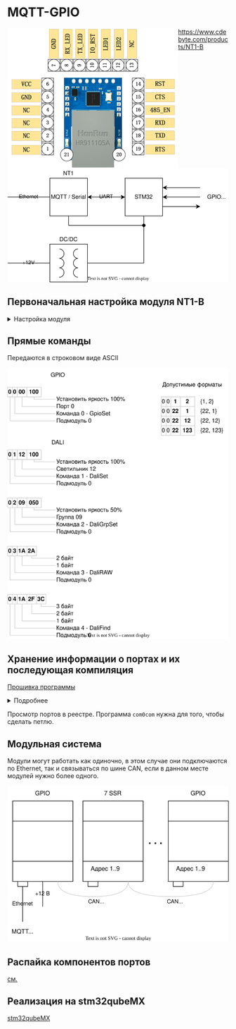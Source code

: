 # MQTT-GPIO

<img align="left"  src="nt_pad.png">


https://www.cdebyte.com/products/NT1-B

![](gpio1.svg)

## Первоначальная настройка модуля NT1-B

<details><summary>Настройка модуля</summary>

Первоначально модуль сидит на статическом адресе 192.168.3.3
настраиваем сеть компа и заходим

![](nt1b_mqtt_settings.png)

Настоятельно рекомендую настроить именно автоматическое получение адреса по DHCP.

Устанавливаем там где 0, нужный нам порядковый номер модуля и нажимаем submit,
пароль для сохранения 123456 после чего перезагружаем по питанию.

В сети его потом можно будет найти по доменному имени MAC адресу:
![](mac-domain.png)

</details>

## Прямые команды

Передаются в строковом виде ASCII

![direct_command.svg](direct_command.svg)


## Хранение информации о портах и их последующая компиляция

[Прошивка программы](write_fw/readme.md)

<details><summary>Подробнее</summary>

```yaml
0: [ "button", "output", "led_button_led", "gpio_exti15" ]                         # PB15
1: [ "button", "output", "led_button", "gpio_exti14" ]                             # PB14
2: [ "button", "output", "led_button_led", "gpio_exti12" ]                         # PB12
3: [ "button", "output", "led_button", "gpio_exti10" ]                             # PB10
4: [ "button", "output", "led_button_led", "tim3_ch4", "gpio_exti1" ]              # PB1
5: [ "button", "output", "led_button", "tim3_ch3", "gpio_exti0" ]                  # PB0
6: [ "button", "output", "led_button_led", "gpio_exti13" ]                         # PB13
7: [ "button", "output", "led_button", "gpio_exti11" ]                             # PB11
8: [ "button", "output", "led_button_led", "gpio_exti2" ]                          # PB2
9: [ "button", "output", "led_button" , "tim3_ch2", "gpio_exti7" ]                 # PA7
10: [ "button", "output", "led_button_led", "tim3_ch1", "gpio_exti6" ]             # PA6
11: [ "button", "output", "led_button", "gpio_exti8" ]                             # PB8
12: [ "button", "output", "led_button_led", "gpio_exti7" ]                         # PB7
13: [ "button", "output", "led_button", "gpio_exti4" ]                             # PB4
14: [ "button", "output", "led_button_led", "gpio_exti5" ]                         # PA5
15: [ "button", "output", "led_button", "gpio_exti9" ]                             # PB9
16: [ "button", "output", "led_button_led", "gpio_exti6" ]                         # PB6
17: [ "button", "output", "led_button", "gpio_exti3" ]                             # PB3
18: [ "button", "output", "led_button_led", "gpio_exti15" ]                        # PA15
19: [ "button", "output", "led_button", "gpio_exti14" ]                            # PC14
20: [ "button", "output", "led_button_led", "gpio_exti3" ]                         # PA3
21: [ "button", "output", "led_button", "gpio_exti2" ]                             # PA2
```

```json
{
  "0": {
    "type": "button",
    "active_level": 0,
    "long_press": 0
  },
  "1": {
    "type": "output",
    "active_level": 0
  },
  "2": {
    "type": "led_button",
    "active_level": 0
  },
  "3": {
    "type": "led_button_led"
  },
  "4": {
    "type": "counter",
    "active_level": 0,
    "tick": 1000
  }
}
```

</details>



Просмотр портов в реестре. Программа `com0com` нужна для того, чтобы сделать петлю.


## Модульная система

Модули могут работать как одиночно, в этом случае они подключаются по Ethernet, так и связываться по шине CAN, если в
данном месте модулей нужно более одного.

![](can_modules.svg)

## Распайка компонентов портов

[см.](gpio_pic/readme.md)

## Реализация на stm32qubeMX

[stm32qubeMX](stm32qube/readme.md)

